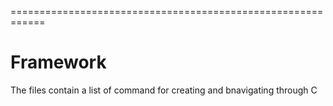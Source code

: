 ============================================================
# Framework

The files contain  a list of command for creating and bnavigating through C